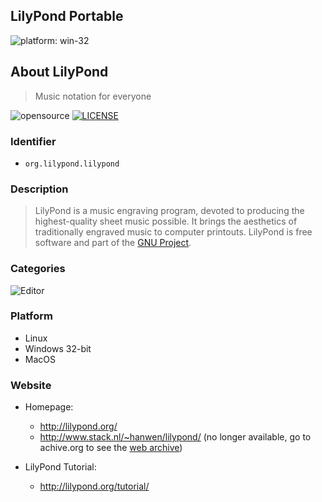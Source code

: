 ## LilyPond Portable
 ![platform: win-32](https://img.shields.io/badge/platform-win--32-informational)

## About LilyPond
 > Music notation for everyone

 ![opensource](https://img.shields.io/badge/opensource-brightgreen)
 [![LICENSE](https://img.shields.io/gitlab/license/lilypond/lilypond)](https://gitlab.com/lilypond/lilypond/-/blob/master/LICENSE)

### Identifier
 - `org.lilypond.lilypond`

### Description
 > LilyPond is a music engraving program, devoted to producing the
 > highest-quality sheet music possible.  It brings the aesthetics of
 > traditionally engraved music to computer printouts.  LilyPond is free
 > software and part of the [GNU Project](https://gnu.org).

### Categories
 ![Editor](https://img.shields.io/badge/Editor-informational)

### Platform
 - Linux
 - Windows 32-bit
 - MacOS

### Website
 - Homepage:
   - http://lilypond.org/
   - http://www.stack.nl/~hanwen/lilypond/ (no longer available, go to achive.org to see the [web archive](https://web.archive.org/web/19970524181424/http://www.stack.nl/~hanwen/lilypond/))

 - LilyPond Tutorial:
   - http://lilypond.org/tutorial/
